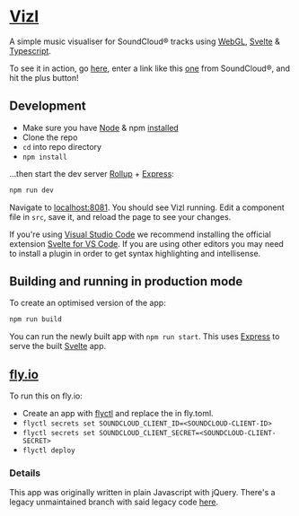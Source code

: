 # [Vizl](https://vizl.anirbanmu.com)

A simple music visualiser for SoundCloud® tracks using [WebGL](https://get.webgl.org/), [Svelte](https://svelte.dev/) & [Typescript](https://www.typescriptlang.org/).

To see it in action, go [here](https://vizl.anirbanmu.com), enter a link like this [one](https://soundcloud.com/nocopyrightsounds/alan-walker-fade-ncs-release) from SoundCloud®, and hit the plus button!

## Development

- Make sure you have [Node](https://nodejs.org/en/download/package-manager/) & npm [installed](https://docs.npmjs.com/downloading-and-installing-node-js-and-npm)
- Clone the repo
- `cd` into repo directory
- `npm install`

...then start the dev server [Rollup](https://rollupjs.org) + [Express](https://expressjs.com/):

```bash
npm run dev
```

Navigate to [localhost:8081](http://localhost:8081). You should see Vizl running. Edit a component file in `src`, save it, and reload the page to see your changes.

If you're using [Visual Studio Code](https://code.visualstudio.com/) we recommend installing the official extension [Svelte for VS Code](https://marketplace.visualstudio.com/items?itemName=svelte.svelte-vscode). If you are using other editors you may need to install a plugin in order to get syntax highlighting and intellisense.

## Building and running in production mode

To create an optimised version of the app:

```bash
npm run build
```

You can run the newly built app with `npm run start`. This uses [Express](https://expressjs.com/) to serve the built [Svelte](https://svelte.dev/) app.

## [fly.io](https://fly.io/)

To run this on fly.io:

- Create an app with [flyctl](https://fly.io/docs/flyctl/installing/) and replace the <APP-NAME> in fly.toml.
- `flyctl secrets set SOUNDCLOUD_CLIENT_ID=<SOUNDCLOUD-CLIENT-ID>`
- `flyctl secrets set SOUNDCLOUD_CLIENT_SECRET=<SOUNDCLOUD-CLIENT-SECRET>`
- `flyctl deploy`

### Details

This app was originally written in plain Javascript with jQuery. There's a legacy unmaintained branch with said legacy code [here](https://github.com/anirbanmu/Vizl/tree/legacy).
